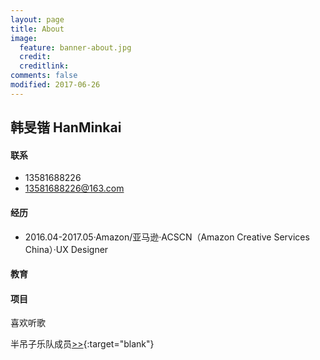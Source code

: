 ```yaml
---
layout: page
title: About
image:
  feature: banner-about.jpg
  credit:
  creditlink:
comments: false
modified: 2017-06-26
---
```

## 韩旻锴 HanMinkai


#### 联系
* 13581688226
* <a href="mailto:13581688226@163.com">13581688226@163.com</a>

#### 经历
* 2016.04-2017.05·Amazon/亚马逊·ACSCN（Amazon Creative Services China）·UX Designer

#### 教育

#### 项目

喜欢听歌

半吊子乐队成员[>>](https://site.douban.com/mystery/){:target="blank"}
